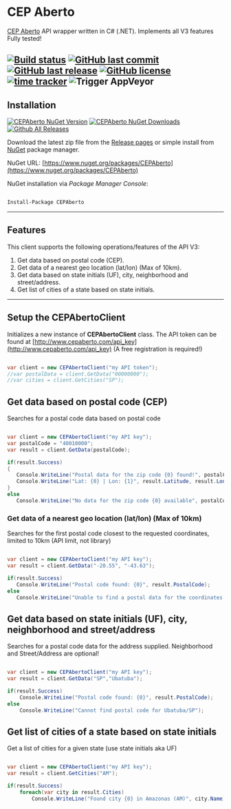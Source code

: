# CEP Aberto

[CEP Aberto](htttp://www.cepaberto.com) API wrapper written in C# (.NET).
Implements all V3 features
Fully tested!

[![Build status](https://ci.appveyor.com/api/projects/status/l9cuqk1s1gdppqpn?svg=true)](https://ci.appveyor.com/project/guibranco/cepaberto)
[![GitHub last commit](https://img.shields.io/github/last-commit/guibranco/CEPAberto)](https://github.com/guibranco/CEPAberto)
[![GitHub last release](https://img.shields.io/github/release-date/guibranco/CEPAberto.svg?style=flat)](https://github.com/guibranco/CEPAbertot)
[![GitHub license](https://img.shields.io/github/license/guibranco/CEPAberto)](https://github.com/guibranco/CEPAberto)
[![time tracker](https://wakatime.com/badge/github/guibranco/CEPAberto.svg)](https://wakatime.com/badge/github/guibranco/CEPAberto)
![Trigger AppVeyor](https://github.com/guibranco/CEPAberto/workflows/Trigger%20AppVeyor/badge.svg)
---

## Installation

[![CEPAberto NuGet Version](https://img.shields.io/nuget/v/CepAberto.svg?style=flat)](https://www.nuget.org/packages/CEPAberto/)
[![CEPAberto NuGet Downloads](https://img.shields.io/nuget/dt/CEPAberto.svg?style=flat)](https://www.nuget.org/packages/CEPAberto/)
[![Github All Releases](https://img.shields.io/github/downloads/guibranco/CEPAberto/total.svg?style=flat)](https://github.com/guibranco/CEPAberto)

Download the latest zip file from the [Release pages](https://github.com/guibranco/CEPAberto/releases) or simple install from [NuGet](https://www.nuget.org/packages/CEPAberto) package manager.

NuGet URL: [https://www.nuget.org/packages/CEPAberto](https://www.nuget.org/packages/CEPAberto)

NuGet installation via *Package Manager Console*:

```ps

Install-Package CEPAberto

```

---

## Features

This client supports the following operations/features of the API V3:

 1. Get data based on postal code (CEP).
 2. Get data of a nearest geo location (lat/lon) (Max of 10km).
 3. Get data based on state initials (UF), city, neighborhood and street/address.
 4. Get list of cities of a state based on state initials.

 ---

## Setup the CEPAbertoClient

Initializes a new instance of **CEPAbertoClient** class.
The API token can be found at [http://www.cepaberto.com/api_key](http://www.cepaberto.com/api_key) (A free registration is required!)

```cs

var client = new CEPAbertoClient("my API token");
//var postalData = client.GetData("00000000");
//var cities = client.GetCities("SP");

```

## Get data based on postal code (CEP)

Searches for a postal code data based on postal code

 ```cs

var client = new CEPAbertoClient("my API key");
var postalCode = "40010000";
var result = client.GetData(postalCode);

if(result.Success)
{
    Console.WriteLine("Postal data for the zip code {0} found!", postalCode);
    Console.WriteLine("Lat: {0} | Lon: {1}", result.Latitude, result.Longitude);
}
else
    Console.WriteLine("No data for the zip code {0} available", postalCode);

```

### Get data of a nearest geo location (lat/lon) (Max of 10km)

Searches for the first postal code closest to the requested coordinates, limited to 10km (API limit, not library)

 ```cs

var client = new CEPAbertoClient("my API key");
var result = client.GetData("-20.55", "-43.63");

if(result.Success)
    Console.WriteLine("Postal code found: {0}", result.PostalCode);
else
    Console.WriteLine("Unable to find a postal data for the coordinates supplied!");

```

## Get data based on state initials (UF), city, neighborhood and street/address

Searches for a postal code data for the address supplied. Neighborhood and Street/Address are optional!

```cs

var client = new CEPAbertoClient("my API key");
var result = client.GetData("SP","Ubatuba");

if(result.Success)
    Console.WriteLine("Postal code found: {0}", result.PostalCode);
else
    Console.WriteLine("Cannot find postal code for Ubatuba/SP");

```

## Get list of cities of a state based on state initials

Get a list of cities for a given state (use state initials aka UF)

```cs

var client = new CEPAbertoClient("my API key");
var result = client.GetCities("AM");

if(result.Success)
    foreach(var city in result.Cities)
        Console.WriteLine("Found city {0} in Amazonas (AM)", city.Name);

```
